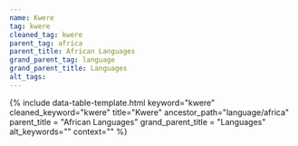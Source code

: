 ```yaml
---
name: Kwere
tag: kwere
cleaned_tag: kwere
parent_tag: africa
parent_title: African Languages
grand_parent_tag: language
grand_parent_title: Languages
alt_tags: 
---
```


{% include data-table-template.html 
  keyword="kwere" 
  cleaned_keyword="kwere" 
  title="Kwere"
  ancestor_path="language/africa" 
  parent_title = "African Languages"
  grand_parent_title = "Languages"
  alt_keywords=""
  context=""
%}

